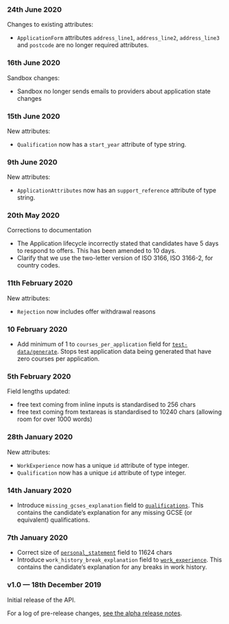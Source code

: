 ### 24th June 2020

Changes to existing attributes:

- `ApplicationForm` attributes `address_line1`, `address_line2`, `address_line3` and `postcode` are no longer required attributes.

### 16th June 2020

Sandbox changes:

- Sandbox no longer sends emails to providers about application state changes

### 15th June 2020

New attributes:

- `Qualification` now has a `start_year` attribute of type string.

### 9th June 2020

New attributes:

- `ApplicationAttributes` now has an `support_reference` attribute of type string.

### 20th May 2020

Corrections to documentation

- The Application lifecycle incorrectly stated that candidates have 5 days to respond to offers. This has been amended to 10 days.
- Clarify that we use the two-letter version of ISO 3166, ISO 3166-2, for country codes.

### 11th February 2020

New attributes:

- `Rejection` now includes offer withdrawal reasons

### 10 February 2020

- Add minimum of 1 to `courses_per_application` field for [`test-data/generate`](/experimental/test-data/generate). Stops test application data being generated that have zero courses per application.

### 5th February 2020

Field lengths updated:

- free text coming from inline inputs is standardised to 256 chars
- free text coming from textareas is standardised to 10240 chars (allowing room for over 1000 words)

### 28th January 2020

New attributes:

- `WorkExperience` now has a unique `id` attribute of type integer.
- `Qualification` now has a unique `id` attribute of type integer.

### 14th January 2020

- Introduce `missing_gcses_explanation` field to [`qualifications`](/api-docs/reference#qualifications-object). This contains the candidate’s explanation for any missing GCSE (or equivalent) qualifications.

### 7th January 2020

- Correct size of [`personal_statement`](/api-docs/reference#applicationattributes-object) field to 11624 chars
- Introduce `work_history_break_explanation` field to [`work_experience`](/api-docs/reference#workexperiences-object). This contains the candidate’s explanation for any breaks in work history.

### v1.0 — 18th December 2019

Initial release of the API.

For a log of pre-release changes, [see the alpha release notes](/api-docs/alpha-release-notes).

